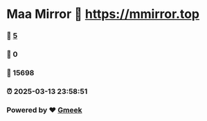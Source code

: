 # Maa Mirror :link: https://mmirror.top 
### :page_facing_up: [5](https://mmirror.top/tag.html) 
### :speech_balloon: 0 
### :hibiscus: 15698 
### :alarm_clock: 2025-03-13 23:58:51 
### Powered by :heart: [Gmeek](https://github.com/Meekdai/Gmeek)
